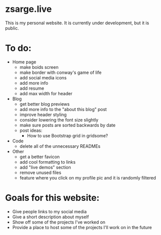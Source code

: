 # zsarge.live

This is my personal website. It is currently under development, but it is public.

# To do:

- Home page
  - make boids screen
  - make border with conway's game of life
  - add social media icons
  - add more info
  - add resume
  - add max width for header
- Blog
  - get better blog previews
  - add more info to the "about this blog" post
  - improve header styling
  - consider lowering the font size slightly
  - make sure posts are sorted backwards by date
  - post ideas:
    - How to use Bootstrap grid in gridsome?
- Code
  - delete all of the unnecessary READMEs
- Other
  - get a better favicon
  - add cool formatting to links
  - add "live demos" section
  - remove unused files
  - feature where you click on my profile pic and it is randomly filtered

# Goals for this website:

- Give people links to my social media
- Give a short description about myself
- Show off some of the projects I've worked on
- Provide a place to host some of the projects I'll work on in the future
